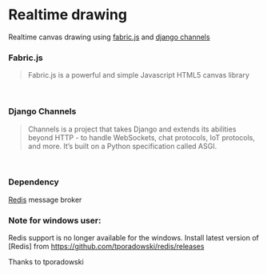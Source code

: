 # Realtime drawing

Realtime canvas drawing using [fabric.js](http://fabricjs.com/) and [django channels](https://channels.readthedocs.io/en/stable/)

### Fabric.js
>Fabric.js is a powerful and simple
Javascript HTML5 canvas library

<br />

### Django Channels
> Channels is a project that takes Django and extends its abilities beyond HTTP - to handle WebSockets, chat protocols, IoT protocols, and more. It’s built on a Python specification called ASGI.

<br />

### Dependency
[Redis](https://redis.io/) message broker


### Note for windows user:
Redis support is no longer available for the windows. Install latest version of [Redis] from https://github.com/tporadowski/redis/releases

Thanks to tporadowski